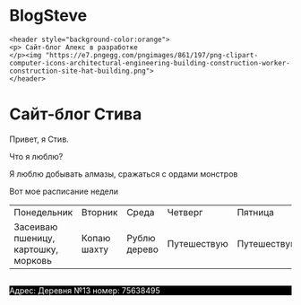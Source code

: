 # BlogSteve<html>
    <header style="background-color:orange">
    <p> Сайт-блог Алекс в разработке 
    </p><img "https://e7.pngegg.com/pngimages/861/197/png-clipart-computer-icons-architectural-engineering-building-construction-worker-construction-site-hat-building.png">
    </header>
 <h1>Сайт-блог Стива</h1>
    <body>
        <p>Привет, я Стив.</p>
        <p>Что я люблю?</p>
        <p>Я люблю добывать алмазы,
        сражаться с ордами монстров</p>
        <p>Вот мое расписание недели</p>
        <table>
            <tr>
            <td>Понедельник</td>
            <td>Вторник</td>
            <td>Среда</td>
            <td>Четверг</td>
            <td>Пятница</td>
            <td>Суббота</td>
            <td>Воскресенье</td>
            </tr>
            <tr>
            <td>Засеиваю пшеницу, картошку, морковь</td>
            <td>Копаю шахту</td>
            <td>Рублю дерево</td>
            <td>Путешествую</td>
            <td>Путешествую</td>
            <td>Собираю урожай</td>
            <td>Отдыхаю и жарю картошку</td>
            </tr>
        </table>
        <img "">
        <footer style="background-color:black">
        <p style="color:white">Адрес: Деревня №13
        номер: 75638495
        </p>
        </footer>

</body>
</html>
